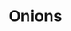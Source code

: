 ---
title: 'Onions'
image: 'puzzle-five'
alt: 'You might cry'
hint: 'Find me, Decode me, Extract me, Unarchive me'
level: 5
username: 'A7A39B72F29718E653E73503210FBB597057B7A1C77D1FE321A1AFCFF041D4E1'
password: '8B962D27B98E8B19A85582BED3E530477C594078100BAA60000AE9EF98D37D9D'
target: 'congratulations-E58C1F5C22C'
---